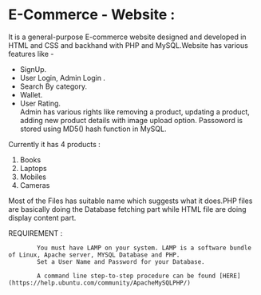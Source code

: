 E-Commerce - Website :
=====================

It is a general-purpose E-commerce website designed and developed in HTML and CSS and backhand with PHP
and MySQL.Website has various features like -

<ul>
<li>SignUp.</li>
<li>User Login, Admin Login .</li>
<li>Search By category.</li>
<li>Wallet.</li>
<li>User Rating.</li>
Admin has various rights like removing a product, updating a product, adding new product details with image upload option.
Passoword is stored using  MD5() hash function in MySQL.
</ul>

Currently it has 4 products :
<ol>
<li>Books</li>
<li>Laptops</li>
<li>Mobiles</li>
<li>Cameras</li>
</ol>

Most of the Files has suitable name which suggests what it does.PHP files are basically doing the Database fetching 
part while HTML file are doing display content part.


REQUIREMENT :

            You must have LAMP on your system. LAMP is a software bundle of Linux, Apache server, MYSQL Database and PHP.
            Set a User Name and Password for your Database.

            A command line step-to-step procedure can be found [HERE](https://help.ubuntu.com/community/ApacheMySQLPHP/) 

